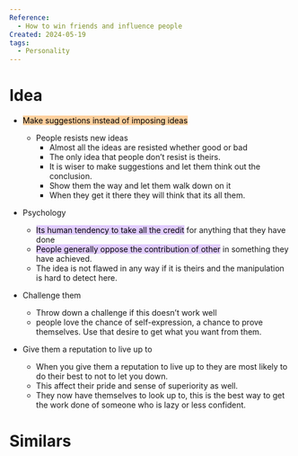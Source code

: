 ```yaml
---
Reference:
  - How to win friends and influence people
Created: 2024-05-19
tags:
  - Personality
---
```

# Idea

- <mark style="background: #FFB86CA6;">Make suggestions instead of imposing ideas</mark>
	- People resists new ideas
		- Almost all the ideas are resisted whether good or bad
		- The only idea that people don’t resist is theirs. 
		- It is wiser to make suggestions and let them think out the conclusion. 
		- Show them the way and let them walk down on it
		- When they get it there they will think that its all them.
    
- Psychology
	- <mark style="background: #D2B3FFA6;">Its human tendency to take all the credit</mark> for anything that they have done
	- <mark style="background: #D2B3FFA6;">People generally oppose the contribution of other</mark> in something they have achieved.
	- The idea is not flawed in any way if it is theirs and the manipulation is hard to detect here.
    
- Challenge them
	- Throw down a challenge if this doesn’t work well
	- people love the chance of self-expression, a chance to prove themselves. Use that desire to get what you want from them.
    
- Give them a reputation to live up to
	- When you give them a reputation to live up to they are most likely to do their best to not to let you down.
	- This affect their pride and sense of superiority as well.
	- They now have themselves to look up to, this is the best way to get the work done of someone who is lazy or less confident.
# Similars

